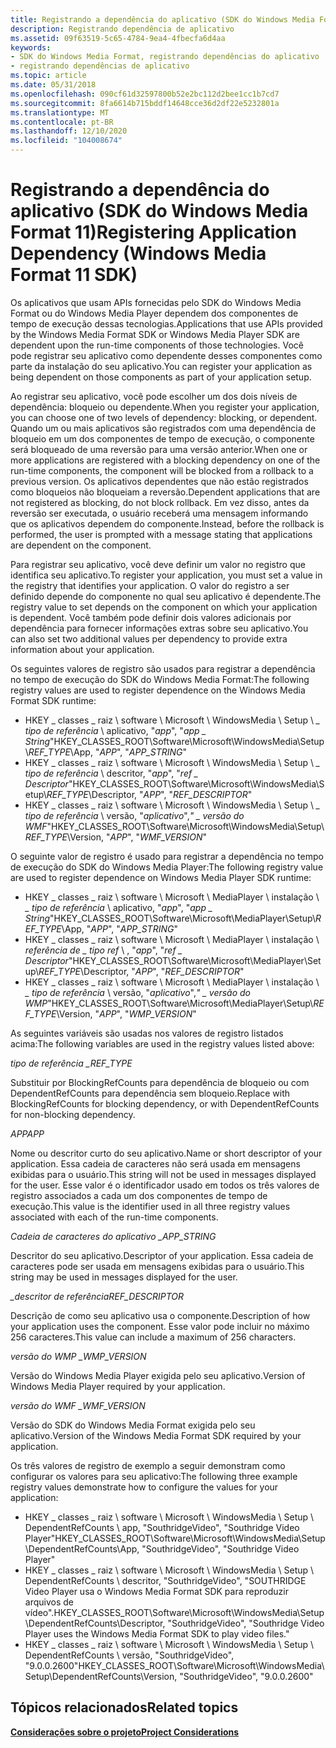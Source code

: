 ```yaml
---
title: Registrando a dependência do aplicativo (SDK do Windows Media Format 11)
description: Registrando dependência de aplicativo
ms.assetid: 09f63519-5c65-4784-9ea4-4fbecfa6d4aa
keywords:
- SDK do Windows Media Format, registrando dependências do aplicativo
- registrando dependências de aplicativo
ms.topic: article
ms.date: 05/31/2018
ms.openlocfilehash: 090cf61d32597800b52e2bc112d2bee1cc1b7cd7
ms.sourcegitcommit: 8fa6614b715bddf14648cce36d2df22e5232801a
ms.translationtype: MT
ms.contentlocale: pt-BR
ms.lasthandoff: 12/10/2020
ms.locfileid: "104008674"
---
```

# <a name="registering-application-dependency-windows-media-format-11-sdk"></a><span data-ttu-id="ea1ea-105">Registrando a dependência do aplicativo (SDK do Windows Media Format 11)</span><span class="sxs-lookup"><span data-stu-id="ea1ea-105">Registering Application Dependency (Windows Media Format 11 SDK)</span></span>

<span data-ttu-id="ea1ea-106">Os aplicativos que usam APIs fornecidas pelo SDK do Windows Media Format ou do Windows Media Player dependem dos componentes de tempo de execução dessas tecnologias.</span><span class="sxs-lookup"><span data-stu-id="ea1ea-106">Applications that use APIs provided by the Windows Media Format SDK or Windows Media Player SDK are dependent upon the run-time components of those technologies.</span></span> <span data-ttu-id="ea1ea-107">Você pode registrar seu aplicativo como dependente desses componentes como parte da instalação do seu aplicativo.</span><span class="sxs-lookup"><span data-stu-id="ea1ea-107">You can register your application as being dependent on those components as part of your application setup.</span></span>

<span data-ttu-id="ea1ea-108">Ao registrar seu aplicativo, você pode escolher um dos dois níveis de dependência: bloqueio ou dependente.</span><span class="sxs-lookup"><span data-stu-id="ea1ea-108">When you register your application, you can choose one of two levels of dependency: blocking, or dependent.</span></span> <span data-ttu-id="ea1ea-109">Quando um ou mais aplicativos são registrados com uma dependência de bloqueio em um dos componentes de tempo de execução, o componente será bloqueado de uma reversão para uma versão anterior.</span><span class="sxs-lookup"><span data-stu-id="ea1ea-109">When one or more applications are registered with a blocking dependency on one of the run-time components, the component will be blocked from a rollback to a previous version.</span></span> <span data-ttu-id="ea1ea-110">Os aplicativos dependentes que não estão registrados como bloqueios não bloqueiam a reversão.</span><span class="sxs-lookup"><span data-stu-id="ea1ea-110">Dependent applications that are not registered as blocking, do not block rollback.</span></span> <span data-ttu-id="ea1ea-111">Em vez disso, antes da reversão ser executada, o usuário receberá uma mensagem informando que os aplicativos dependem do componente.</span><span class="sxs-lookup"><span data-stu-id="ea1ea-111">Instead, before the rollback is performed, the user is prompted with a message stating that applications are dependent on the component.</span></span>

<span data-ttu-id="ea1ea-112">Para registrar seu aplicativo, você deve definir um valor no registro que identifica seu aplicativo.</span><span class="sxs-lookup"><span data-stu-id="ea1ea-112">To register your application, you must set a value in the registry that identifies your application.</span></span> <span data-ttu-id="ea1ea-113">O valor do registro a ser definido depende do componente no qual seu aplicativo é dependente.</span><span class="sxs-lookup"><span data-stu-id="ea1ea-113">The registry value to set depends on the component on which your application is dependent.</span></span> <span data-ttu-id="ea1ea-114">Você também pode definir dois valores adicionais por dependência para fornecer informações extras sobre seu aplicativo.</span><span class="sxs-lookup"><span data-stu-id="ea1ea-114">You can also set two additional values per dependency to provide extra information about your application.</span></span>

<span data-ttu-id="ea1ea-115">Os seguintes valores de registro são usados para registrar a dependência no tempo de execução do SDK do Windows Media Format:</span><span class="sxs-lookup"><span data-stu-id="ea1ea-115">The following registry values are used to register dependence on the Windows Media Format SDK runtime:</span></span>

-   <span data-ttu-id="ea1ea-116">HKEY \_ classes \_ raiz \\ software \\ Microsoft \\ WindowsMedia \\ Setup \\ *\_ tipo de referência* \\ aplicativo, "*app*", "*app \_ String*"</span><span class="sxs-lookup"><span data-stu-id="ea1ea-116">HKEY\_CLASSES\_ROOT\\Software\\Microsoft\\WindowsMedia\\Setup\\*REF\_TYPE*\\App, "*APP*", "*APP\_STRING*"</span></span>
-   <span data-ttu-id="ea1ea-117">HKEY \_ classes \_ raiz \\ software \\ Microsoft \\ WindowsMedia \\ Setup \\ *\_ tipo de referência* \\ descritor, "*app*", "*ref \_ Descriptor*"</span><span class="sxs-lookup"><span data-stu-id="ea1ea-117">HKEY\_CLASSES\_ROOT\\Software\\Microsoft\\WindowsMedia\\Setup\\*REF\_TYPE*\\Descriptor, "*APP*", "*REF\_DESCRIPTOR*"</span></span>
-   <span data-ttu-id="ea1ea-118">HKEY \_ classes \_ raiz \\ software \\ Microsoft \\ WindowsMedia \\ Setup \\ *\_ tipo de referência* \\ versão, "*aplicativo*",*" \_ versão do WMF*"</span><span class="sxs-lookup"><span data-stu-id="ea1ea-118">HKEY\_CLASSES\_ROOT\\Software\\Microsoft\\WindowsMedia\\Setup\\*REF\_TYPE*\\Version, "*APP*", "*WMF\_VERSION*"</span></span>

<span data-ttu-id="ea1ea-119">O seguinte valor de registro é usado para registrar a dependência no tempo de execução do SDK do Windows Media Player:</span><span class="sxs-lookup"><span data-stu-id="ea1ea-119">The following registry value are used to register dependence on Windows Media Player SDK runtime:</span></span>

-   <span data-ttu-id="ea1ea-120">HKEY \_ classes \_ raiz \\ software \\ Microsoft \\ MediaPlayer \\ instalação \\ *\_ tipo de referência* \\ aplicativo, "*app*", "*app \_ String*"</span><span class="sxs-lookup"><span data-stu-id="ea1ea-120">HKEY\_CLASSES\_ROOT\\Software\\Microsoft\\MediaPlayer\\Setup\\*REF\_TYPE*\\App, "*APP*", "*APP\_STRING*"</span></span>
-   <span data-ttu-id="ea1ea-121">HKEY \_ classes \_ raiz \\ software \\ Microsoft \\ MediaPlayer \\ instalação \\ *referência de \_ tipo ref* \\ , "*app*", "*ref \_ Descriptor*"</span><span class="sxs-lookup"><span data-stu-id="ea1ea-121">HKEY\_CLASSES\_ROOT\\Software\\Microsoft\\MediaPlayer\\Setup\\*REF\_TYPE*\\Descriptor, "*APP*", "*REF\_DESCRIPTOR*"</span></span>
-   <span data-ttu-id="ea1ea-122">HKEY \_ classes \_ raiz \\ software \\ Microsoft \\ MediaPlayer \\ instalação \\ *\_ tipo de referência* \\ versão, "*aplicativo*",*" \_ versão do WMP*"</span><span class="sxs-lookup"><span data-stu-id="ea1ea-122">HKEY\_CLASSES\_ROOT\\Software\\Microsoft\\MediaPlayer\\Setup\\*REF\_TYPE*\\Version, "*APP*", "*WMP\_VERSION*"</span></span>

<span data-ttu-id="ea1ea-123">As seguintes variáveis são usadas nos valores de registro listados acima:</span><span class="sxs-lookup"><span data-stu-id="ea1ea-123">The following variables are used in the registry values listed above:</span></span>

<span data-ttu-id="ea1ea-124">*tipo de referência \_*</span><span class="sxs-lookup"><span data-stu-id="ea1ea-124">*REF\_TYPE*</span></span>

<span data-ttu-id="ea1ea-125">Substituir por BlockingRefCounts para dependência de bloqueio ou com DependentRefCounts para dependência sem bloqueio.</span><span class="sxs-lookup"><span data-stu-id="ea1ea-125">Replace with BlockingRefCounts for blocking dependency, or with DependentRefCounts for non-blocking dependency.</span></span>

<span data-ttu-id="ea1ea-126">*APP*</span><span class="sxs-lookup"><span data-stu-id="ea1ea-126">*APP*</span></span>

<span data-ttu-id="ea1ea-127">Nome ou descritor curto do seu aplicativo.</span><span class="sxs-lookup"><span data-stu-id="ea1ea-127">Name or short descriptor of your application.</span></span> <span data-ttu-id="ea1ea-128">Essa cadeia de caracteres não será usada em mensagens exibidas para o usuário.</span><span class="sxs-lookup"><span data-stu-id="ea1ea-128">This string will not be used in messages displayed for the user.</span></span> <span data-ttu-id="ea1ea-129">Esse valor é o identificador usado em todos os três valores de registro associados a cada um dos componentes de tempo de execução.</span><span class="sxs-lookup"><span data-stu-id="ea1ea-129">This value is the identifier used in all three registry values associated with each of the run-time components.</span></span>

<span data-ttu-id="ea1ea-130">*Cadeia de caracteres do aplicativo \_*</span><span class="sxs-lookup"><span data-stu-id="ea1ea-130">*APP\_STRING*</span></span>

<span data-ttu-id="ea1ea-131">Descritor do seu aplicativo.</span><span class="sxs-lookup"><span data-stu-id="ea1ea-131">Descriptor of your application.</span></span> <span data-ttu-id="ea1ea-132">Essa cadeia de caracteres pode ser usada em mensagens exibidas para o usuário.</span><span class="sxs-lookup"><span data-stu-id="ea1ea-132">This string may be used in messages displayed for the user.</span></span>

<span data-ttu-id="ea1ea-133">*\_descritor de referência*</span><span class="sxs-lookup"><span data-stu-id="ea1ea-133">*REF\_DESCRIPTOR*</span></span>

<span data-ttu-id="ea1ea-134">Descrição de como seu aplicativo usa o componente.</span><span class="sxs-lookup"><span data-stu-id="ea1ea-134">Description of how your application uses the component.</span></span> <span data-ttu-id="ea1ea-135">Esse valor pode incluir no máximo 256 caracteres.</span><span class="sxs-lookup"><span data-stu-id="ea1ea-135">This value can include a maximum of 256 characters.</span></span>

<span data-ttu-id="ea1ea-136">*versão do WMP \_*</span><span class="sxs-lookup"><span data-stu-id="ea1ea-136">*WMP\_VERSION*</span></span>

<span data-ttu-id="ea1ea-137">Versão do Windows Media Player exigida pelo seu aplicativo.</span><span class="sxs-lookup"><span data-stu-id="ea1ea-137">Version of Windows Media Player required by your application.</span></span>

<span data-ttu-id="ea1ea-138">*versão do WMF \_*</span><span class="sxs-lookup"><span data-stu-id="ea1ea-138">*WMF\_VERSION*</span></span>

<span data-ttu-id="ea1ea-139">Versão do SDK do Windows Media Format exigida pelo seu aplicativo.</span><span class="sxs-lookup"><span data-stu-id="ea1ea-139">Version of the Windows Media Format SDK required by your application.</span></span>

<span data-ttu-id="ea1ea-140">Os três valores de registro de exemplo a seguir demonstram como configurar os valores para seu aplicativo:</span><span class="sxs-lookup"><span data-stu-id="ea1ea-140">The following three example registry values demonstrate how to configure the values for your application:</span></span>

-   <span data-ttu-id="ea1ea-141">HKEY \_ classes \_ raiz \\ software \\ Microsoft \\ WindowsMedia \\ Setup \\ DependentRefCounts \\ app, "SouthridgeVideo", "Southridge Video Player"</span><span class="sxs-lookup"><span data-stu-id="ea1ea-141">HKEY\_CLASSES\_ROOT\\Software\\Microsoft\\WindowsMedia\\Setup\\DependentRefCounts\\App, "SouthridgeVideo", "Southridge Video Player"</span></span>
-   <span data-ttu-id="ea1ea-142">HKEY \_ classes \_ raiz \\ software \\ Microsoft \\ WindowsMedia \\ Setup \\ DependentRefCounts \\ descritor, "SouthridgeVideo", "SOUTHRIDGE Video Player usa o Windows Media Format SDK para reproduzir arquivos de vídeo".</span><span class="sxs-lookup"><span data-stu-id="ea1ea-142">HKEY\_CLASSES\_ROOT\\Software\\Microsoft\\WindowsMedia\\Setup\\DependentRefCounts\\Descriptor, "SouthridgeVideo", "Southridge Video Player uses the Windows Media Format SDK to play video files."</span></span>
-   <span data-ttu-id="ea1ea-143">HKEY \_ classes \_ raiz \\ software \\ Microsoft \\ WindowsMedia \\ Setup \\ DependentRefCounts \\ versão, "SouthridgeVideo", "9.0.0.2600"</span><span class="sxs-lookup"><span data-stu-id="ea1ea-143">HKEY\_CLASSES\_ROOT\\Software\\Microsoft\\WindowsMedia\\Setup\\DependentRefCounts\\Version, "SouthridgeVideo", "9.0.0.2600"</span></span>

## <a name="related-topics"></a><span data-ttu-id="ea1ea-144">Tópicos relacionados</span><span class="sxs-lookup"><span data-stu-id="ea1ea-144">Related topics</span></span>

<dl> <dt>

[<span data-ttu-id="ea1ea-145">**Considerações sobre o projeto**</span><span class="sxs-lookup"><span data-stu-id="ea1ea-145">**Project Considerations**</span></span>](project-considerations.md)
</dt> </dl>

 

 




